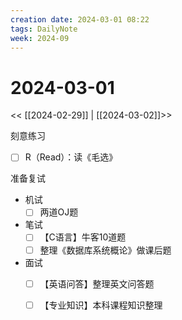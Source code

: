 ```yaml
---
creation date: 2024-03-01 08:22
tags: DailyNote
week: 2024-09
---
```


# 2024-03-01

<< [[2024-02-29]] | [[2024-03-02]]>>

刻意练习

- [ ] R（Read）：读《毛选》

准备复试

- 机试
	- [ ] 两道OJ题
- 笔试
	- [ ] 【C语言】牛客10道题
	- [ ] 整理《数据库系统概论》做课后题
- 面试
	- [ ] 【英语问答】整理英文问答题
	- [ ] 【专业知识】本科课程知识整理

